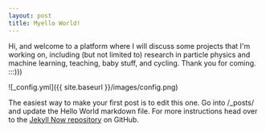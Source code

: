 ```yaml
---
layout: post
title: Myello World!
---
```


Hi, and welcome to a platform where I will discuss some projects that I'm working on, including (but not limited to) research in particle physics and machine learning, teaching, baby stuff, and cycling.  Thank you for coming. :::)))

![_config.yml]({{ site.baseurl }}/images/config.png)

The easiest way to make your first post is to edit this one. Go into /_posts/ and update the Hello World markdown file. For more instructions head over to the [Jekyll Now repository](https://github.com/barryclark/jekyll-now) on GitHub.
